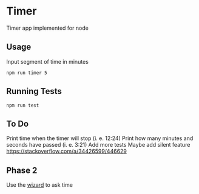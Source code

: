 # Timer

Timer app implemented for node

## Usage

Input segment of time in minutes

```
npm run timer 5
```

## Running Tests

```
npm run test
```

## To Do

Print time when the timer will stop (i. e. 12:24)
Print how many minutes and seconds have passed (i. e. 3:21)
Add more tests
Maybe add silent feature https://stackoverflow.com/a/34426599/446629

## Phase 2 

Use the [wizard](https://www.npmjs.com/package/wizard) to ask time

